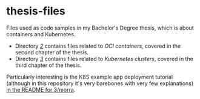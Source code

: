 # thesis-files
Files used as code samples in my Bachelor's Degree thesis, which is about containers and Kubernetes.

* Directory [_2_](/2) contains files related to *OCI containers*, covered in the second chapter of the thesis.
* Directory [_3_](/3) contains files related to *Kubernetes clusters*, covered in the third chapter of the thesis.

Particularly interesting is the K8S example app deployment tutorial (although in this repository it's very barebones with very few explanations) [in the README for 3/morra](/3/morra).
